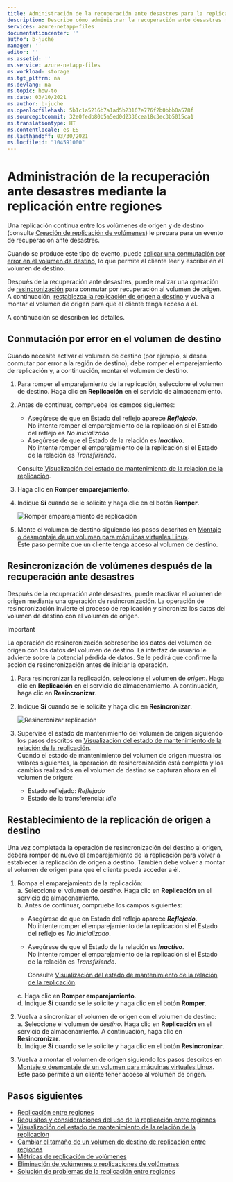 ```yaml
---
title: Administración de la recuperación ante desastres para la replicación entre regiones de Azure NetApp Files | Microsoft Docs
description: Describe cómo administrar la recuperación ante desastres mediante la replicación entre regiones de Azure NetApp Files.
services: azure-netapp-files
documentationcenter: ''
author: b-juche
manager: ''
editor: ''
ms.assetid: ''
ms.service: azure-netapp-files
ms.workload: storage
ms.tgt_pltfrm: na
ms.devlang: na
ms.topic: how-to
ms.date: 03/10/2021
ms.author: b-juche
ms.openlocfilehash: 5b1c1a5216b7a1ad5b23167e776f2b0bbb0a578f
ms.sourcegitcommit: 32e0fedb80b5a5ed0d2336cea18c3ec3b5015ca1
ms.translationtype: HT
ms.contentlocale: es-ES
ms.lasthandoff: 03/30/2021
ms.locfileid: "104591000"
---
```

# <a name="manage-disaster-recovery-using-cross-region-replication"></a>Administración de la recuperación ante desastres mediante la replicación entre regiones 

Una replicación continua entre los volúmenes de origen y de destino (consulte [Creación de replicación de volúmenes](cross-region-replication-create-peering.md)) le prepara para un evento de recuperación ante desastres. 

Cuando se produce este tipo de evento, puede [aplicar una conmutación por error en el volumen de destino](#fail-over-to-destination-volume), lo que permite al cliente leer y escribir en el volumen de destino. 

Después de la recuperación ante desastres, puede realizar una operación de [resincronización](#resync-replication) para conmutar por recuperación al volumen de origen. A continuación, [restablezca la replicación de origen a destino](#reestablish-source-to-destination-replication) y vuelva a montar el volumen de origen para que el cliente tenga acceso a él. 

A continuación se describen los detalles. 

## <a name="fail-over-to-destination-volume"></a>Conmutación por error en el volumen de destino

Cuando necesite activar el volumen de destino (por ejemplo, si desea conmutar por error a la región de destino), debe romper el emparejamiento de replicación y, a continuación, montar el volumen de destino.  

1. Para romper el emparejamiento de la replicación, seleccione el volumen de destino. Haga clic en **Replicación** en el servicio de almacenamiento.  

2.  Antes de continuar, compruebe los campos siguientes:  
    * Asegúrese de que en Estado del reflejo aparece ***Reflejado***.   
        No intente romper el emparejamiento de la replicación si el Estado del reflejo es *No inicializado*.
    * Asegúrese de que el Estado de la relación es ***Inactivo***.   
        No intente romper el emparejamiento de la replicación si el Estado de la relación es *Transfiriendo*.   

    Consulte [Visualización del estado de mantenimiento de la relación de la replicación](cross-region-replication-display-health-status.md). 

3.  Haga clic en **Romper emparejamiento**.  

4.  Indique **Sí** cuando se le solicite y haga clic en el botón **Romper**. 

    ![Romper emparejamiento de replicación](../media/azure-netapp-files/cross-region-replication-break-replication-peering.png)

5.  Monte el volumen de destino siguiendo los pasos descritos en [Montaje o desmontaje de un volumen para máquinas virtuales Linux](azure-netapp-files-mount-unmount-volumes-for-virtual-machines.md).   
    Este paso permite que un cliente tenga acceso al volumen de destino.

## <a name="resync-volumes-after-disaster-recovery"></a><a name="resync-replication"></a>Resincronización de volúmenes después de la recuperación ante desastres

Después de la recuperación ante desastres, puede reactivar el volumen de origen mediante una operación de resincronización.  La operación de resincronización invierte el proceso de replicación y sincroniza los datos del volumen de destino con el volumen de origen.  

> [!IMPORTANT] 
> La operación de resincronización sobrescribe los datos del volumen de origen con los datos del volumen de destino.  La interfaz de usuario le advierte sobre la potencial pérdida de datos. Se le pedirá que confirme la acción de resincronización antes de iniciar la operación.

1. Para resincronizar la replicación, seleccione el volumen de *origen*. Haga clic en **Replicación** en el servicio de almacenamiento. A continuación, haga clic en **Resincronizar**.  

2. Indique **Sí** cuando se le solicite y haga clic en **Resincronizar**. 
 
    ![Resincronizar replicación](../media/azure-netapp-files/cross-region-replication-resync-replication.png)

3. Supervise el estado de mantenimiento del volumen de origen siguiendo los pasos descritos en [Visualización del estado de mantenimiento de la relación de la replicación](cross-region-replication-display-health-status.md).   
    Cuando el estado de mantenimiento del volumen de origen muestra los valores siguientes, la operación de resincronización está completa y los cambios realizados en el volumen de destino se capturan ahora en el volumen de origen:   

    * Estado reflejado: *Reflejado*  
    * Estado de la transferencia: *Idle*  

## <a name="reestablish-source-to-destination-replication"></a>Restablecimiento de la replicación de origen a destino

Una vez completada la operación de resincronización del destino al origen, deberá romper de nuevo el emparejamiento de la replicación para volver a establecer la replicación de origen a destino. También debe volver a montar el volumen de origen para que el cliente pueda acceder a él.  

1. Rompa el emparejamiento de la replicación:  
    a. Seleccione el volumen de *destino*. Haga clic en **Replicación** en el servicio de almacenamiento.  
    b. Antes de continuar, compruebe los campos siguientes:   
    * Asegúrese de que en Estado del reflejo aparece ***Reflejado***.   
    No intente romper el emparejamiento de la replicación si el Estado del reflejo es *No inicializado*.  
    * Asegúrese de que el Estado de la relación es ***Inactivo***.   
    No intente romper el emparejamiento de la replicación si el Estado de la relación es *Transfiriendo*.    

        Consulte [Visualización del estado de mantenimiento de la relación de la replicación](cross-region-replication-display-health-status.md). 

    c. Haga clic en **Romper emparejamiento**.   
    d. Indique **Sí** cuando se le solicite y haga clic en el botón **Romper**.  

2. Vuelva a sincronizar el volumen de origen con el volumen de destino:  
    a. Seleccione el volumen de *destino*. Haga clic en **Replicación** en el servicio de almacenamiento. A continuación, haga clic en **Resincronizar**.   
    b. Indique **Sí** cuando se le solicite y haga clic en el botón **Resincronizar**.

3. Vuelva a montar el volumen de origen siguiendo los pasos descritos en [Montaje o desmontaje de un volumen para máquinas virtuales Linux](azure-netapp-files-mount-unmount-volumes-for-virtual-machines.md).  
    Este paso permite a un cliente tener acceso al volumen de origen.

## <a name="next-steps"></a>Pasos siguientes  

* [Replicación entre regiones](cross-region-replication-introduction.md)
* [Requisitos y consideraciones del uso de la replicación entre regiones](cross-region-replication-requirements-considerations.md)
* [Visualización del estado de mantenimiento de la relación de la replicación](cross-region-replication-display-health-status.md)
* [Cambiar el tamaño de un volumen de destino de replicación entre regiones](azure-netapp-files-resize-capacity-pools-or-volumes.md#resize-a-cross-region-replication-destination-volume)
* [Métricas de replicación de volúmenes](azure-netapp-files-metrics.md#replication)
* [Eliminación de volúmenes o replicaciones de volúmenes](cross-region-replication-delete.md)
* [Solución de problemas de la replicación entre regiones](troubleshoot-cross-region-replication.md)

